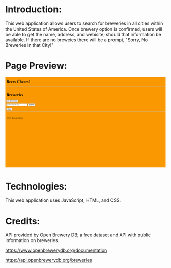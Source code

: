 # Introduction:
This web application allows users to search for breweries in all cities within the United States of America. Once brewery option is confirmed, users will be able to get the name, address, and webisite; should that information be available. If there are no breweies there will be a prompt, "Sorry, No Breweries in that City!"

# Page Preview:
![Beers Cheers](BeersCheers.png "BeersCheers")

# Technologies:
This web application uses JavaScript, HTML, and CSS.

# Credits:
API provided by Open Brewery DB; a free dataset and API with public information on breweries. 

https://www.openbrewerydb.org/documentation

https://api.openbrewerydb.org/breweries
